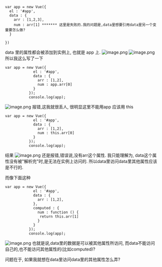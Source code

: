 ```
var app = new Vue({
  el : '#app',
  data : {
    arr : [1,2,3],
    num : arr[1] ******* 这里是失败的.我的问题是,data里想要引用data里另一个变量要怎么做?
  }

})
```
data 里的属性都会被添加到实例上, 也就是 app 上.
![image.png](https://upload-images.jianshu.io/upload_images/13637909-3996f2656c7bf9ee.png?imageMogr2/auto-orient/strip%7CimageView2/2/w/1240)
![image.png](https://upload-images.jianshu.io/upload_images/13637909-628bd8f6a3b5d044.png?imageMogr2/auto-orient/strip%7CimageView2/2/w/1240)
所以我这么写了一下
```
var app = new Vue({
             el : '#app',
             data : {
               arr : [1,2],
               num : app.arr[0]
             }
           });
           console.log(app);
```
![image.png](https://upload-images.jianshu.io/upload_images/13637909-3998c39a07f0efb1.png?imageMogr2/auto-orient/strip%7CimageView2/2/w/1240)
报错,这我就很丢人, 很明显这里不能用app 应该用 this
```
var app = new Vue({
             el : '#app',
             data : {
               arr : [1,2],
               num : this.arr[0]
             }
           });
           console.log(app);
```
结果
![image.png](https://upload-images.jianshu.io/upload_images/13637909-16fc55067d540407.png?imageMogr2/auto-orient/strip%7CimageView2/2/w/1240)
还是报错,错误说,没有arr这个属性.
我只能理解为, data这个属性没有被"解析完"时,是无法在实例上访问的.
所以data里访问data里其他属性应该是不行的.

而像下面这种
```
var app = new Vue({
             el : '#app',
             data : {
               arr : [1,2],
             },
             computed : {
               num : function () {
               	return this.arr[1]
               }
             }
           });
           console.log(app);
```
![image.png](https://upload-images.jianshu.io/upload_images/13637909-dcbd56501c5d5c2c.png?imageMogr2/auto-orient/strip%7CimageView2/2/w/1240)
也就是说,data里的数据是可以被其他属性所访问,
而data不能访问自己的,也不能访问其他属性的(比如computed)?

问题在于,
如果我就想在data里访问data里的其他属性怎么弄?